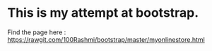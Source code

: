 # This is my attempt at bootstrap. 

Find the page here : https://rawgit.com/100Rashmi/bootstrap/master/myonlinestore.html
